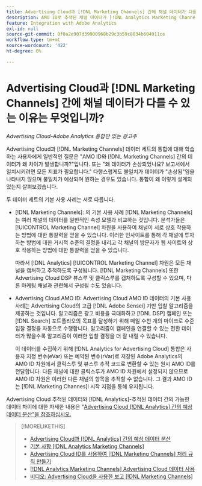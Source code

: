```yaml
---
title: Advertising Cloud과 [!DNL Marketing Channels] 간에 채널 데이터가 다를 수 있는 이유는 무엇입니까?
description: AMO ID로 추적된 채널 데이터가 [!DNL Analytics Marketing Channels]에서 추적한 채널 데이터와 다를 수 있는 이유를 알아봅니다.
feature: Integration with Adobe Analytics
exl-id: null
source-git-commit: 0f0a2e907d39900968b29c3b59c8034b604911ce
workflow-type: tm+mt
source-wordcount: '422'
ht-degree: 0%

---
```


# Advertising Cloud과 [!DNL Marketing Channels] 간에 채널 데이터가 다를 수 있는 이유는 무엇입니까?

*Advertising Cloud-Adobe Analytics 통합만 있는 광고주*

Advertising Cloud과 [!DNL Marketing Channels] 데이터 세트의 통합에 대해 학습하는 사용자에게 일반적인 질문은 &quot;AMO ID와 [!DNL Marketing Channels] 간의 데이터가 왜 차이가 발생합니까?&quot;입니다. 또는 &quot;왜 데이터가 손상되었나요? 보고서에서 일치시키려면 모든 지표가 필요합니다.&quot; 다행스럽게도 불일치가 데이터가 &quot;손상됨&quot;임을 나타내지 않으며 불일치가 예상되며 원하는 경우도 있습니다. 통합이 왜 이렇게 설계되었는지 살펴보겠습니다.

두 데이터 세트의 기본 사용 사례는 서로 다릅니다.

* [!DNL Marketing Channels]: 의 기본 사용 사례 [!DNL Marketing Channels] 는 여러 채널의 데이터를 일반적인 속성 모델과 비교하는 것입니다. 분석가들은 [!UICONTROL Marketing Channel] 차원을 사용하여 채널이 서로 상호 작용하는 방법에 대한 통찰력을 얻을 수 있습니다. 이러한 인사이트를 통해 각 채널에 투자하는 방법에 대한 거시적 수준의 결정을 내리고 각 채널의 방문자가 웹 사이트와 상호 작용하는 방법에 대한 통찰력을 얻을 수 있습니다.

   따라서 [!DNL Analytics] [!UICONTROL Marketing Channel] 차원은 모든 채널을 캡처하고 추적하도록 구성됩니다. [!DNL Marketing Channels] 또한 Advertising Cloud DSP 뷰스루 및 클릭스루를 캡처하도록 구성할 수 있으며, 다른 마케팅 채널과 관련해서 구성될 수도 있습니다.

* Advertising Cloud AMO ID: Advertising Cloud AMO ID 데이터의 기본 사용 사례는 Advertising Cloud의 고급 [!DNL Adobe Sensei] 기반 입찰 알고리즘을 제공하는 것입니다. 알고리즘은 광고 비용을 극대화하고 [!DNL DSP] 캠페인 또는 [!DNL Search] 포트폴리오의 목표를 달성하기 위해 매일 수천 개의 마이크로 수준 입찰 결정을 자동으로 수행합니다. 알고리즘이 캠페인을 연결할 수 있는 전환 데이터가 많을수록 알고리즘이 이러한 입찰 결정을 더 잘 내릴 수 있습니다.

   이 데이터를 수집하기 위해 [!DNL Analytics for Advertising Cloud] 통합은 사용자 지정 변수(eVar) 또는 예약된 변수(rVar)로 저장된 Adobe Analytics의 AMO ID 차원에서 클릭스루 및 뷰스루 추적 코드로 변환할 수 있는 원시 AMO ID를 전달합니다. 다른 채널에 대한 클릭스루가 AMO ID 차원에서 설정되지 않으므로 AMO ID 차원은 이러한 다른 채널의 항목을 추적할 수 없습니다. 그 결과 AMO ID는 [!DNL Marketing Channes]l 시작 지점을 통해 유지됩니다.

Advertising Cloud 추적된 데이터와 [!DNL Analytics]-추적된 데이터 간의 가능한 데이터 차이에 대한 자세한 내용은 &quot;[Advertising Cloud [!DNL Analytics] 간의 예상 데이터 분산&quot;을 참조하십시오.](../data-variances.md)

>[!MORELIKETHIS]
>
>* [Advertising Cloud과  [!DNL Analytics] 간의 예상 데이터 분산](/help/integrations/analytics/data-variances.md)
>* [기본 사항 [!DNL Analytics Marketing Channels]](mc-overview.md)
>* [Advertising Cloud ID를 사용하여  [!DNL Marketing Channels] 처리 규칙 만들기](mc-ids.md)
>* [ [!DNL Analytics Marketing Channels] Advertising Cloud 데이터 사용](mc-ac-data.md)
>* [비디오: Advertising Cloud을 사용한 보고 [!DNL Marketing Channels]](https://experienceleague.adobe.com/docs/advertising-cloud-learn/tutorials/analytics/analytics-reporting-a4adc.html)

